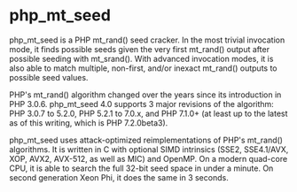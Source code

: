 # php_mt_seed
php_mt_seed is a PHP mt_rand() seed cracker. In the most trivial invocation mode, it finds possible seeds given the very first mt_rand() output after possible seeding with mt_srand(). With advanced invocation modes, it is also able to match multiple, non-first, and/or inexact mt_rand() outputs to possible seed values.

PHP's mt_rand() algorithm changed over the years since its introduction in PHP 3.0.6. php_mt_seed 4.0 supports 3 major revisions of the algorithm: PHP 3.0.7 to 5.2.0, PHP 5.2.1 to 7.0.x, and PHP 7.1.0+ (at least up to the latest as of this writing, which is PHP 7.2.0beta3).

php_mt_seed uses attack-optimized reimplementations of PHP's mt_rand() algorithms. It is written in C with optional SIMD intrinsics (SSE2, SSE4.1/AVX, XOP, AVX2, AVX-512, as well as MIC) and OpenMP. On a modern quad-core CPU, it is able to search the full 32-bit seed space in under a minute. On second generation Xeon Phi, it does the same in 3 seconds.
